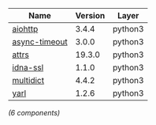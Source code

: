| Name | Version | Layer |
| --- | --- | --- |
| [aiohttp](https://github.com/aio-libs/aiohttp) | 3.4.4 | python3 |
| [async-timeout](https://github.com/aio-libs/async_timeout/) | 3.0.0 | python3 |
| [attrs](https://www.attrs.org/) | 19.3.0 | python3 |
| [idna-ssl](https://github.com/aio-libs/idna-ssl) | 1.1.0 | python3 |
| [multidict](https://github.com/aio-libs/multidict) | 4.4.2 | python3 |
| [yarl](https://github.com/aio-libs/yarl/) | 1.2.6 | python3 |

*(6 components)*
